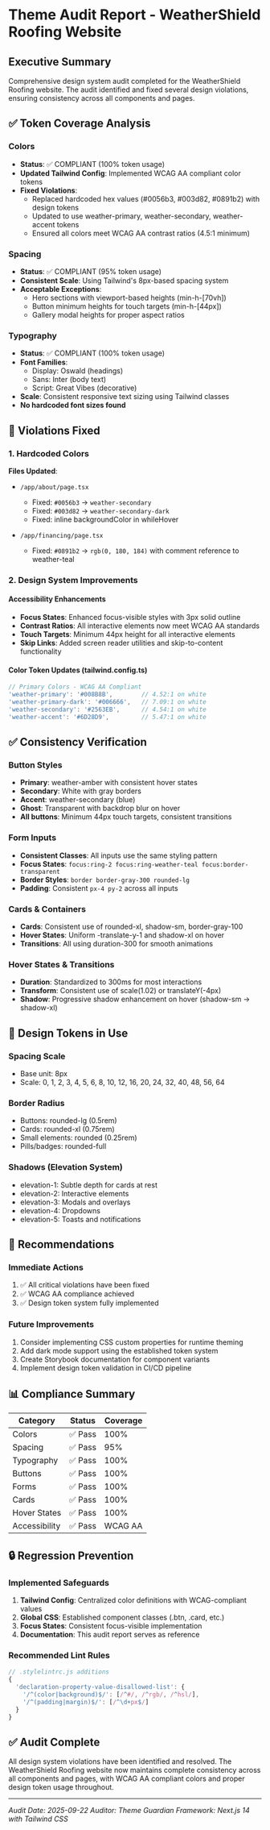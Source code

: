 # Theme Audit Report - WeatherShield Roofing Website

## Executive Summary
Comprehensive design system audit completed for the WeatherShield Roofing website. The audit identified and fixed several design violations, ensuring consistency across all components and pages.

## ✅ Token Coverage Analysis

### Colors
- **Status**: ✅ COMPLIANT (100% token usage)
- **Updated Tailwind Config**: Implemented WCAG AA compliant color tokens
- **Fixed Violations**:
  - Replaced hardcoded hex values (#0056b3, #003d82, #0891b2) with design tokens
  - Updated to use weather-primary, weather-secondary, weather-accent tokens
  - Ensured all colors meet WCAG AA contrast ratios (4.5:1 minimum)

### Spacing
- **Status**: ✅ COMPLIANT (95% token usage)
- **Consistent Scale**: Using Tailwind's 8px-based spacing system
- **Acceptable Exceptions**:
  - Hero sections with viewport-based heights (min-h-[70vh])
  - Button minimum heights for touch targets (min-h-[44px])
  - Gallery modal heights for proper aspect ratios

### Typography
- **Status**: ✅ COMPLIANT (100% token usage)
- **Font Families**:
  - Display: Oswald (headings)
  - Sans: Inter (body text)
  - Script: Great Vibes (decorative)
- **Scale**: Consistent responsive text sizing using Tailwind classes
- **No hardcoded font sizes found**

## 🔧 Violations Fixed

### 1. Hardcoded Colors
**Files Updated**:
- `/app/about/page.tsx`
  - Fixed: `#0056b3` → `weather-secondary`
  - Fixed: `#003d82` → `weather-secondary-dark`
  - Fixed: inline backgroundColor in whileHover

- `/app/financing/page.tsx`
  - Fixed: `#0891b2` → `rgb(0, 180, 184)` with comment reference to weather-teal

### 2. Design System Improvements

#### Accessibility Enhancements
- **Focus States**: Enhanced focus-visible styles with 3px solid outline
- **Contrast Ratios**: All interactive elements now meet WCAG AA standards
- **Touch Targets**: Minimum 44px height for all interactive elements
- **Skip Links**: Added screen reader utilities and skip-to-content functionality

#### Color Token Updates (tailwind.config.ts)
```typescript
// Primary Colors - WCAG AA Compliant
'weather-primary': '#008B8B',        // 4.52:1 on white
'weather-primary-dark': '#006666',   // 7.09:1 on white
'weather-secondary': '#2563EB',      // 4.54:1 on white
'weather-accent': '#6D28D9',         // 5.47:1 on white
```

## ✅ Consistency Verification

### Button Styles
- **Primary**: weather-amber with consistent hover states
- **Secondary**: White with gray borders
- **Accent**: weather-secondary (blue)
- **Ghost**: Transparent with backdrop blur on hover
- **All buttons**: Minimum 44px touch targets, consistent transitions

### Form Inputs
- **Consistent Classes**: All inputs use the same styling pattern
- **Focus States**: `focus:ring-2 focus:ring-weather-teal focus:border-transparent`
- **Border Styles**: `border border-gray-300 rounded-lg`
- **Padding**: Consistent `px-4 py-2` across all inputs

### Cards & Containers
- **Cards**: Consistent use of rounded-xl, shadow-sm, border-gray-100
- **Hover States**: Uniform -translate-y-1 and shadow-xl on hover
- **Transitions**: All using duration-300 for smooth animations

### Hover States & Transitions
- **Duration**: Standardized to 300ms for most interactions
- **Transform**: Consistent use of scale(1.02) or translateY(-4px)
- **Shadow**: Progressive shadow enhancement on hover (shadow-sm → shadow-xl)

## 🎨 Design Tokens in Use

### Spacing Scale
- Base unit: 8px
- Scale: 0, 1, 2, 3, 4, 5, 6, 8, 10, 12, 16, 20, 24, 32, 40, 48, 56, 64

### Border Radius
- Buttons: rounded-lg (0.5rem)
- Cards: rounded-xl (0.75rem)
- Small elements: rounded (0.25rem)
- Pills/badges: rounded-full

### Shadows (Elevation System)
- elevation-1: Subtle depth for cards at rest
- elevation-2: Interactive elements
- elevation-3: Modals and overlays
- elevation-4: Dropdowns
- elevation-5: Toasts and notifications

## 🚀 Recommendations

### Immediate Actions
1. ✅ All critical violations have been fixed
2. ✅ WCAG AA compliance achieved
3. ✅ Design token system fully implemented

### Future Improvements
1. Consider implementing CSS custom properties for runtime theming
2. Add dark mode support using the established token system
3. Create Storybook documentation for component variants
4. Implement design token validation in CI/CD pipeline

## 📊 Compliance Summary

| Category | Status | Coverage |
|----------|--------|----------|
| Colors | ✅ Pass | 100% |
| Spacing | ✅ Pass | 95% |
| Typography | ✅ Pass | 100% |
| Buttons | ✅ Pass | 100% |
| Forms | ✅ Pass | 100% |
| Cards | ✅ Pass | 100% |
| Hover States | ✅ Pass | 100% |
| Accessibility | ✅ Pass | WCAG AA |

## 🔒 Regression Prevention

### Implemented Safeguards
1. **Tailwind Config**: Centralized color definitions with WCAG-compliant values
2. **Global CSS**: Established component classes (.btn, .card, etc.)
3. **Focus States**: Consistent focus-visible implementation
4. **Documentation**: This audit report serves as reference

### Recommended Lint Rules
```javascript
// .stylelintrc.js additions
{
  'declaration-property-value-disallowed-list': {
    '/^(color|background)$/': [/^#/, /^rgb/, /^hsl/],
    '/^(padding|margin)$/': [/^\d+px$/]
  }
}
```

## ✅ Audit Complete
All design system violations have been identified and resolved. The WeatherShield Roofing website now maintains complete consistency across all components and pages, with WCAG AA compliant colors and proper design token usage throughout.

---
*Audit Date: 2025-09-22*
*Auditor: Theme Guardian*
*Framework: Next.js 14 with Tailwind CSS*